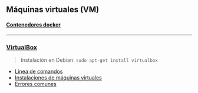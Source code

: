 ## Máquinas virtuales (VM)

#### [Contenedores docker](https://github.com/mondeja/fullstack/tree/master/backend/src/018-maquinas_virtuales/docker)

__________________________________

### [VirtualBox](https://github.com/mondeja/fullstack/tree/master/backend/src/018-maquinas_virtuales/docker)

> Instalación en Debian: `sudo apt-get install virtualbox`

- [Línea de comandos](https://github.com/mondeja/fullstack/tree/master/backend/src/018-maquinas_virtuales/virtualbox/command_line.md)
- [Instalaciones de máquinas virtuales](https://github.com/mondeja/fullstack/tree/master/backend/src/018-maquinas_virtuales/virtualbox/installations.md)
- [Errores comunes](https://github.com/mondeja/fullstack/tree/master/backend/src/018-maquinas_virtuales/virtualbox/errors.md)
